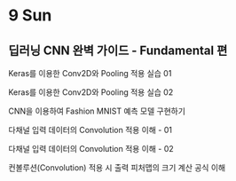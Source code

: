 # 9 Sun

## 딥러닝 CNN 완벽 가이드 - Fundamental 편

Keras를 이용한 Conv2D와 Pooling 적용 실습 01

Keras를 이용한 Conv2D와 Pooling 적용 실습 02

CNN을 이용하여 Fashion MNIST 예측 모델 구현하기

다채널 입력 데이터의 Convolution 적용 이해 - 01

다채널 입력 데이터의 Convolution 적용 이해 - 02

컨볼루션\(Convolution\) 적용 시 출력 피처맵의 크기 계산 공식 이해

